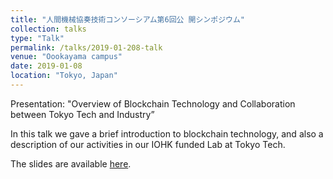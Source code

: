 ```yaml
---
title: "人間機械協奏技術コンソーシアム第6回公 開シンポジウム"
collection: talks
type: "Talk"
permalink: /talks/2019-01-208-talk
venue: "Oookayama campus"
date: 2019-01-08
location: "Tokyo, Japan"
---
```


Presentation: "Overview of Blockchain Technology and Collaboration between Tokyo Tech and Industry”

In this talk we gave a brief introduction to blockchain technology, and also a description of our activities in our IOHK funded Lab at Tokyo Tech.

The slides are available [here](/files/talks/2019-01-08/Opera-Presentation-PDF.pdf).

